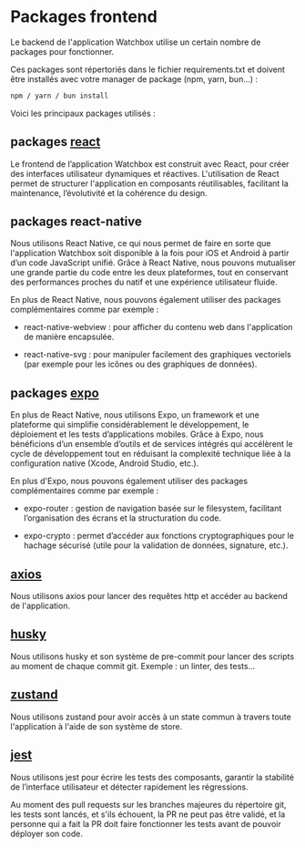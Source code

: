 # Packages frontend

Le backend de l'application Watchbox utilise un certain nombre de packages pour fonctionner.

Ces packages sont répertoriés dans le fichier requirements.txt et doivent être installés avec votre manager de package (npm, yarn, bun...) : 
```bash
npm / yarn / bun install
```

Voici les principaux packages utilisés :

## packages [react](https://fr.react.dev/)

Le frontend de l’application Watchbox est construit avec React, pour créer des interfaces utilisateur dynamiques et réactives. L'utilisation de React permet de structurer l'application en composants réutilisables, facilitant la maintenance, l’évolutivité et la cohérence du design.

## packages react-native

Nous utilisons React Native, ce qui nous permet de faire en sorte que l'application Watchbox soit disponible à la fois pour iOS et Android à partir d’un code JavaScript unifié. Grâce à React Native, nous pouvons mutualiser une grande partie du code entre les deux plateformes, tout en conservant des performances proches du natif et une expérience utilisateur fluide.

En plus de React Native, nous pouvons également utiliser des packages complémentaires comme par exemple : 

- react-native-webview : pour afficher du contenu web dans l'application de manière encapsulée.

- react-native-svg : pour manipuler facilement des graphiques vectoriels (par exemple pour les icônes ou des graphiques de données).

## packages [expo](https://expo.dev/)

En plus de React Native, nous utilisons Expo, un framework et une plateforme qui simplifie considérablement le développement, le déploiement et les tests d’applications mobiles. Grâce à Expo, nous bénéficions d’un ensemble d’outils et de services intégrés qui accélèrent le cycle de développement tout en réduisant la complexité technique liée à la configuration native (Xcode, Android Studio, etc.).

En plus d'Expo, nous pouvons également utiliser des packages complémentaires comme par exemple : 
- expo-router : gestion de navigation basée sur le filesystem, facilitant l’organisation des écrans et la structuration du code.

- expo-crypto : permet d’accéder aux fonctions cryptographiques pour le hachage sécurisé (utile pour la validation de données, signature, etc.).

## [axios](https://axios-http.com/fr/docs/intro)

Nous utilisons axios pour lancer des requêtes http et accéder au backend de l'application.

## [husky](https://typicode.github.io/husky/)

Nous utilisons husky et son système de pre-commit pour lancer des scripts au moment de chaque commit git. Exemple : un linter, des tests...

## [zustand](https://zustand-demo.pmnd.rs/)

Nous utilisons zustand pour avoir accès à un state commun à travers toute l'application à l'aide de son système de store.

## [jest](https://jestjs.io/fr/)

Nous utilisons jest pour écrire les tests des composants, garantir la stabilité de l’interface utilisateur et détecter rapidement les régressions.

Au moment des pull requests sur les branches majeures du répertoire git, les tests sont lancés, et s'ils échouent, la PR ne peut pas être validé, et la personne qui a fait la PR doit faire fonctionner les tests avant de pouvoir déployer son code.